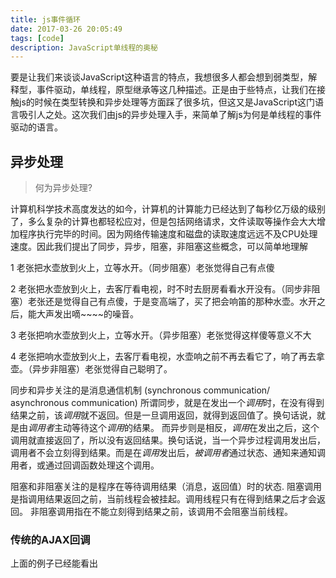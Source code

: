 ```yaml
---
title: js事件循环
date: 2017-03-26 20:05:49
tags: [code]
description: JavaScript单线程的奥秘
---
```


要是让我们来谈谈JavaScript这种语言的特点，我想很多人都会想到弱类型，解释型，事件驱动，单线程，原型继承等这几种描述。正是由于些特点，让我们在接触js的时候在类型转换和异步处理等方面踩了很多坑，但这又是JavaScript这门语言吸引人之处。这次我们由js的异步处理入手，来简单了解js为何是单线程的事件驱动的语言。

## 异步处理

> 何为异步处理? 

计算机科学技术高度发达的如今，计算机的计算能力已经达到了每秒亿万级的级别了，多么复杂的计算也都轻松应对，但是包括网络请求，文件读取等操作会大大增加程序执行完毕的时间。因为网络传输速度和磁盘的读取速度远远不及CPU处理速度。因此我们提出了同步，异步，阻塞，非阻塞这些概念，可以简单地理解

1 老张把水壶放到火上，立等水开。（同步阻塞）老张觉得自己有点傻

2 老张把水壶放到火上，去客厅看电视，时不时去厨房看看水开没有。（同步非阻塞）老张还是觉得自己有点傻，于是变高端了，买了把会响笛的那种水壶。水开之后，能大声发出嘀~~~~的噪音。

3 老张把响水壶放到火上，立等水开。（异步阻塞）老张觉得这样傻等意义不大

4 老张把响水壶放到火上，去客厅看电视，水壶响之前不再去看它了，响了再去拿壶。（异步非阻塞）老张觉得自己聪明了。


同步和异步关注的是消息通信机制 (synchronous communication/ asynchronous communication)
所谓同步，就是在发出一个*调用*时，在没有得到结果之前，该*调用*就不返回。但是一旦调用返回，就得到返回值了。换句话说，就是由*调用者*主动等待这个*调用*的结果。
而异步则是相反，*调用*在发出之后，这个调用就直接返回了，所以没有返回结果。换句话说，当一个异步过程调用发出后，调用者不会立刻得到结果。而是在*调用*发出后，*被调用者*通过状态、通知来通知调用者，或通过回调函数处理这个调用。

阻塞和非阻塞关注的是程序在等待调用结果（消息，返回值）时的状态.
阻塞调用是指调用结果返回之前，当前线程会被挂起。调用线程只有在得到结果之后才会返回。
非阻塞调用指在不能立刻得到结果之前，该调用不会阻塞当前线程。


### 传统的AJAX回调

上面的例子已经能看出

